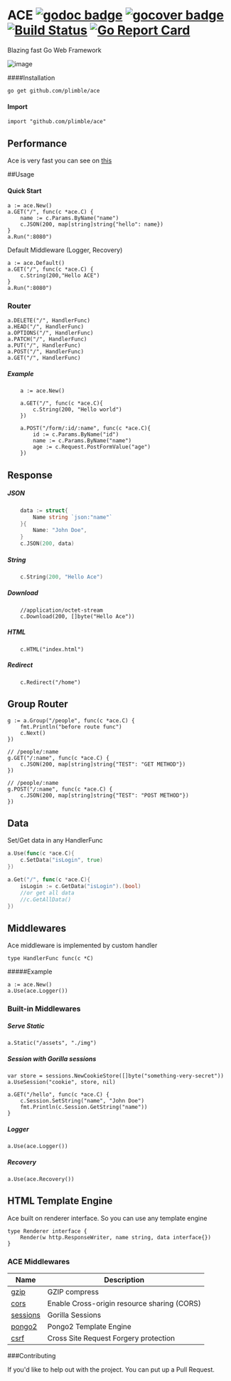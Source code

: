 ACE [![godoc badge](http://godoc.org/github.com/plimble/ace?status.png)](http://godoc.org/github.com/plimble/ace)   [![gocover badge](http://gocover.io/_badge/github.com/plimble/ace?t=3)](http://gocover.io/github.com/plimble/ace) [![Build Status](https://api.travis-ci.org/plimble/ace.svg?branch=master&t=3)](https://travis-ci.org/plimble/ace) [![Go Report Card](http://goreportcard.com/badge/plimble/ace?t=3)](http:/goreportcard.com/report/plimble/ace)
========

Blazing fast Go Web Framework

![image](http://image.free.in.th/v/2013/id/150218064526.jpg)

####Installation

```
go get github.com/plimble/ace
```

#### Import

```
import "github.com/plimble/ace"
```

## Performance
Ace is very fast you can see on [this](https://gist.github.com/witooh/1c05c71d9510b2020e48)

##Usage

#### Quick Start

```
a := ace.New()
a.GET("/", func(c *ace.C) {
	name := c.Params.ByName("name")
	c.JSON(200, map[string]string{"hello": name})
}
a.Run(":8080")
```

Default Middleware (Logger, Recovery)
```
a := ace.Default()
a.GET("/", func(c *ace.C) {
	c.String(200,"Hello ACE")
}
a.Run(":8080")
```

### Router
```
a.DELETE("/", HandlerFunc)
a.HEAD("/", HandlerFunc)
a.OPTIONS("/", HandlerFunc)
a.PATCH("/", HandlerFunc)
a.PUT("/", HandlerFunc)
a.POST("/", HandlerFunc)
a.GET("/", HandlerFunc)
```
##### Example
```
	a := ace.New()

	a.GET("/", func(c *ace.C){
		c.String(200, "Hello world")
	})

	a.POST("/form/:id/:name", func(c *ace.C){
		id := c.Params.ByName("id")
		name := c.Params.ByName("name")
		age := c.Request.PostFormValue("age")
	})
```

## Response
##### JSON
```go
	data := struct{
		Name string `json:"name"`
	}{
		Name: "John Doe",
	}
	c.JSON(200, data)
```
##### String
```go
	c.String(200, "Hello Ace")
```
##### Download
```
	//application/octet-stream
	c.Download(200, []byte("Hello Ace"))
```
##### HTML
```
	c.HTML("index.html")
```
##### Redirect
```
	c.Redirect("/home")
```

## Group Router

```
g := a.Group("/people", func(c *ace.C) {
	fmt.Println("before route func")
	c.Next()
})

// /people/:name
g.GET("/:name", func(c *ace.C) {
	c.JSON(200, map[string]string{"TEST": "GET METHOD"})
})

// /people/:name
g.POST("/:name", func(c *ace.C) {
	c.JSON(200, map[string]string{"TEST": "POST METHOD"})
})
```

## Data
Set/Get data in any HandlerFunc
```go
a.Use(func(c *ace.C){
	c.SetData("isLogin", true)
})

a.Get("/", func(c *ace.C){
	isLogin := c.GetData("isLogin").(bool)
	//or get all data
	//c.GetAllData()
})
```


## Middlewares
Ace middleware is implemented by custom handler
```
type HandlerFunc func(c *C)
```
#####Example
```
a := ace.New()
a.Use(ace.Logger())
```

### Built-in Middlewares

##### Serve Static
```
a.Static("/assets", "./img")
```

##### Session with Gorilla sessions

```
var store = sessions.NewCookieStore([]byte("something-very-secret"))
a.UseSession("cookie", store, nil)

```

```
a.GET("/hello", func(c *ace.C) {
	c.Session.SetString("name", "John Doe")
	fmt.Println(c.Session.GetString("name"))
}
```
##### Logger
```
a.Use(ace.Logger())
```

##### Recovery
```
a.Use(ace.Recovery())
```

## HTML Template Engine
Ace built on renderer interface. So you can use any template engine

```
type Renderer interface {
	Render(w http.ResponseWriter, name string, data interface{})
}
```


### ACE Middlewares

| Name                                                	| Description                                 	|
|-----------------------------------------------------	|---------------------------------------------	|
| [gzip](https://github.com/plimble/ace-contrib/tree/master/gzip)         	| GZIP compress                               	|
| [cors](https://github.com/plimble/ace-contrib/tree/master/cors)         	| Enable Cross-origin resource sharing (CORS) 	|
| [sessions](https://github.com/plimble/ace-contrib/tree/master/sessions) 	| Gorilla Sessions                            	|
| [pongo2](https://github.com/plimble/ace-contrib/tree/master/pongo2)     	| Pongo2 Template Engine                      	|
| [csrf](https://github.com/plimble/ace-contrib/tree/master/csrf)         	| Cross Site Request Forgery protection       	|

###Contributing

If you'd like to help out with the project. You can put up a Pull Request.
